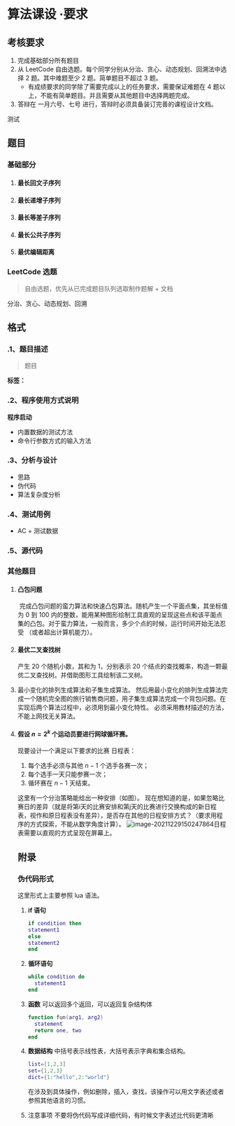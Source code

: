 # 		算法课设 ·要求

## 考核要求

1.   完成基础部分所有题目
2.   从   LeetCode  自由选题。每个同学分别从分治、贪心、动态规划、回溯法中选 
     择   2  题。其中难题至少   2  题。简单题目不超过   3  题。
     - 有成绩要求的同学除了需要完成以上的任务要求，需要保证难题在   4   题以上，不能有简单题目。并且需要从其他题目中选择两题完成。
3.   答辩在 一月六号、七号 进行，答辩时必须具备装订完善的课程设计文档。



测试

## 题目

### 基础部分

1.   #### 最长回文子序列
2.   #### 最长递增子序列

3.   #### 最长等差子序列

4.   #### 最长公共子序列

5.   #### 最优编辑距离



### LeetCode 选题

> 自由选题，优先从已完成题目队列选取制作题解 + 文档

分治、贪心、动态规划、回溯



## 格式

### .1、题目描述

> 题目

**标签：**

### .2、程序使用方式说明

**程序启动**

- 内置数据的测试方法
- 命令行参数方式的输入方法

### .3、分析与设计

- 思路
- 伪代码
- 算法复杂度分析

### .4、测试用例

- AC + 测试数据

### .5、源代码



### 其他题目

1.   #### 凸包问题
     
     ​	完成凸包问题的蛮力算法和快速凸包算法。随机产生一个平面点集，其坐标值 
     为 0 到 100 内的整数，能用某种图形绘制工具直观的呈现这些点和该平面点 
     集的凸包。对于蛮力算法，一般而言，多少个点的时候，运行时间开始无法忍受 
     （或者超出计算机能力）。
     
2.   #### 最优二叉查找树
     
     产生   20  个随机小数，其和为  1，分别表示  20  个结点的查找概率，构造一颗最 
     优二叉查找树。并借助图形工具绘制该二叉树。
     
3.   最小变化的排列生成算法和子集生成算法。
     然后用最小变化的排列生成算法完 
     成一个随机完全图的旅行销售商问题，用子集生成算法完成一个背包问题。在 
     实现后两个算法过程中，必须用到最小变化特性。
     必须采用教材描述的方法，不能上网找无关算法。
     
4.   #### 假设 $n = 2^ k$  个运动员要进行网球循环赛。
     
     现要设计一个满足以下要求的比赛 
     日程表：
     
     1.   每个选手必须与其他 $n-1$ 个选手各赛一次；
     2.   每个选手一天只能参赛一次；
     3.   循环赛在 $n-1$ 天结束。
     
     这里有一个分治策略能给出一种安排（如图）。
     现在想知道的是，如果忽略比赛日的差异（就是将第i天的比赛安排和第j天的比赛进行交换构成的新日程表，视作和原日程表没有差异），是否存在其他的日程安排方式？（要求用程序的方式探索，不能从数学角度计算）。
     ![image-20211229150247864](https://gitee.com/evlic/gallery/raw/master/pic/2021-12/image-20211229150247864EV2FC3.png)日程表需要以直观的方式呈现在屏幕上。
     
     ## 附录
     
     ### 伪代码形式
     
     这里形式上主要参照 lua 语法。
     
     1.   **if  语句**
     
          ```lua
          if condition then
          statement1
          else
          statement2
          end
          ```
     
     2.   **循环语句**
     
          ```lua
          while condition do
            statement1
          end
          ```
     
     3.   **函数**
          可以返回多个返回，可以返回复杂结构体
     
          ```lua
          function fun(arg1, arg2) 
          	statement
          	return one, two 
          end
          ```
     
          
     
     4.   **数据结构**
          中括号表示线性表，大括号表示字典和集合结构。
     
          ```lua
          list=[1,2,3] 
          set={1,2,3}
          dict={1:"hello",2:"world"}
          ```
     
          ​	在涉及到具体操作，例如删除，插入，查找，该操作可以用文字表述或者参照其他语言的习惯。
     
     5.   注意事项
          不要将伪代码写成详细代码，有时候文字表述比代码更清晰
     
          




​			